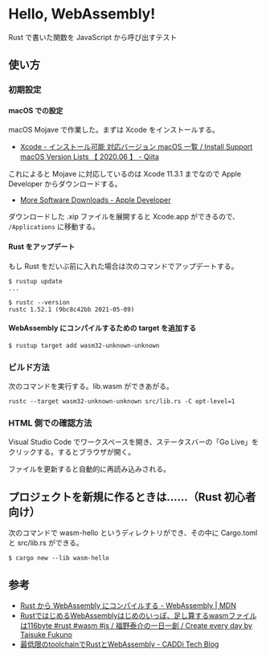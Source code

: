 # Hello, WebAssembly!

Rust で書いた関数を JavaScript から呼び出すテスト

## 使い方

### 初期設定

#### macOS での設定

macOS Mojave で作業した。まずは Xcode をインストールする。

- [Xcode - インストール可能 対応バージョン macOS 一覧 / Install Support macOS Version Lists 【 2020.06 】 - Qiita](https://qiita.com/thinkalot/items/1dfdba642906c1bf1fd2)

これによると Mojave に対応しているのは Xcode 11.3.1 までなので Apple Developer からダウンロードする。

- [More Software Downloads - Apple Developer](https://developer.apple.com/download/more/?name=Xcode)

ダウンロードした .xip ファイルを展開すると Xcode.app ができるので、 `/Applications` に移動する。

#### Rust をアップデート

もし Rust をだいぶ前に入れた場合は次のコマンドでアップデートする。

```shell-session
$ rustup update
...

$ rustc --version
rustc 1.52.1 (9bc8c42bb 2021-05-09)
```

#### WebAssembly にコンパイルするための target を追加する

```shell-session
$ rustup target add wasm32-unknown-unknown
```

### ビルド方法

次のコマンドを実行する。lib.wasm ができあがる。

```shell-session
rustc --target wasm32-unknown-unknown src/lib.rs -C opt-level=1
```

### HTML 側での確認方法

Visual Studio Code でワークスペースを開き、ステータスバーの「Go Live」をクリックする。するとブラウザが開く。

ファイルを更新すると自動的に再読み込みされる。

## プロジェクトを新規に作るときは……（Rust 初心者向け）

次のコマンドで wasm-hello というディレクトリができ、その中に Cargo.toml と src/lib.rs ができる。

```shell-session
$ cargo new --lib wasm-hello
```

## 参考

- [Rust から WebAssembly にコンパイルする - WebAssembly | MDN](https://developer.mozilla.org/ja/docs/WebAssembly/Rust_to_wasm)
- [RustではじめるWebAssemblyはじめのいっぽ、足し算するwasmファイルは116byte #rust #wasm #js / 福野泰介の一日一創 / Create every day by Taisuke Fukuno](https://fukuno.jig.jp/2918)
- [最低限のtoolchainでRustとWebAssembly - CADDi Tech Blog](https://caddi.tech/archives/879)
